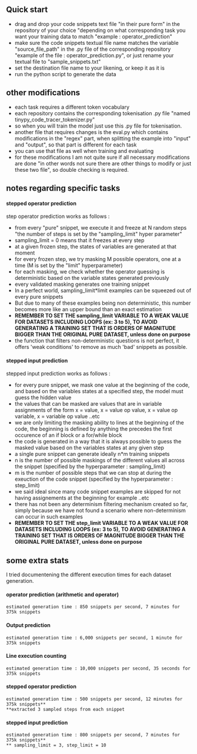 ## Quick start

- drag and drop your code snippets text file "in their pure form" in the repository of your choice "depending on what corresponding task you want your training data to match "example : operator_prediction"
- make sure the code snippets textual file name matches the variable "source_file_path" in the .py file of the corresponding repository "example of the file : operator_prediction.py", or just rename your textual file to "sample_snippets.txt"
- set the destination file name to your likening, or keep it as it is
- run the python script to generate the data

## other modifications

- each task requires a different token vocabulary
- each repository contains the corresponding tokenisation .py file "named tinypy_code_tracer_tokenizer.py"
- so when you will train the model just use this .py file for tokenisation.
- another file that requires changes is the eval.py which contains modifications in the "regex" part, when splitting the example into "input" and "output", so that part is different for each task
- you can use that file as well when training and evaluating
- for these modifications I am not quite sure if all necessary modifications are done "in other words not sure there are other things to modify or just these two file", so double checking is required.

## notes regarding specific tasks

#### stepped operator prediction

step operator prediction works as follows :
- from every "pure" snippet, we execute it and freeze at N random steps "the number of steps is set by the "sampling_limit" hyper parameter"
- sampling_limit = 0 means that it freezes at every step
- at a given frozen step, the states of variables are generated at that moment
- for every frozen step, we try masking M possible operators, one at a time (M is set by the "limit" hyperparameter)
- for each masking, we check whether the operator guessing is deterministic based on the variable states generated previously
- every validated masking generates one training snippet
- In a perfect world, sampling_limit*limit examples can be squeezed out of every pure snippets
- But due to many of these examples being non deterministic, this number becomes more like an upper bound than an exact estimation
- **REMEMBER TO SET THE sampling_limit VARIABLE TO A WEAK VALUE FOR DATASETS INCLUDING LOOPS (ex: 3 to 5), TO AVOID GENERATING A TRAINING SET THAT IS ORDERS OF MAGNITUDE BIGGER THAN THE ORIGINAL PURE DATASET, unless done on purpose**
- the function that filters non-deterministic questions is not perfect, it offers 'weak conditions' to remove as much 'bad' snippets as possible.


#### stepped input prediction

stepped input prediction works as follows :
- for every pure snippet, we mask one value at the beginning of the code, and based on the variables states at a specified step, the model must guess the hidden value
- the values that can be masked are values that are in variable assignments of the form x = value, x = value op value, x = value op variable, x = variable op value ..etc
- we are only limiting the masking ability to lines at the beginning of the code, the beginning is defined by anything the precedes the first occurence of an if block or a for/while block
- the code is generated in a way that it is always possible to guess the masked value based on the variables states at any given step
- a single pure snippet can generate ideally n*m training snippets
- n is the number of possible maskings of the different values all across the snippet (specified by the hyperparameter : sampling_limit)
- m is the number of possible steps that we can stop at during the exeuction of the code snippet (specified by the hyperparameter : step_limit)
- we said ideal since many code snippet examples are skipped for not having assignements at the beginning for example ..etc
- there has not been any determinism filtering mechanism created so far, simply because we have not found a scenario where non-determinism can occur in such examples
- **REMEMBER TO SET THE step_limit VARIABLE TO A WEAK VALUE FOR DATASETS INCLUDING LOOPS (ex: 3 to 5), TO AVOID GENERATING A TRAINING SET THAT IS ORDERS OF MAGNITUDE BIGGER THAN THE ORIGINAL PURE DATASET, unless done on purpose**

## some extra stats

I tried documentening the different execution times for each dataset generation.

#### operator prediction (arithmetic and operator)

```
estimated generation time : 850 snippets per second, 7 minutes for 375k snippets
```

#### Output prediction

```
estimated generation time : 6,000 snippets per second, 1 minute for 375k snippets
```

#### Line execution counting

```
estimated generation time : 10,000 snippets per second, 35 seconds for 375k snippets
```

#### stepped operator prediction


```
estimated generation time : 500 snippets per second, 12 minutes for 375k snippets**
**extracted 3 sampled steps from each snippet
```

#### stepped input prediction


```
estimated generation time : 800 snippets per second, 7 minutes for 375k snippets**
** sampling_limit = 3, step_limit = 10
```
